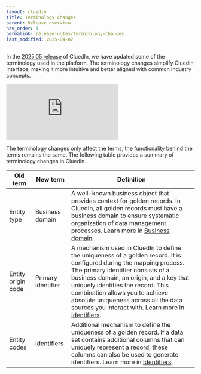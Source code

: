 ```yaml
---
layout: cluedin
title: Terminology changes
parent: Release overview
nav_order: 3
permalink: release-notes/terminology-changes
last_modified: 2025-04-02
---
```


In the [2025.05 release](/release-notes/2025-05) of CluedIn, we have updated some of the terminology used in the platform. The terminology changes simplify CluedIn interface, making it more intuitive and better aligned with common industry concepts.

<div class="videoFrame">
<iframe src="https://player.vimeo.com/video/1070987058?h=457aee92de&amp;badge=0&amp;autopause=0&amp;player_id=0&amp;app_id=58479" frameborder="0" allow="autoplay; fullscreen; picture-in-picture; clipboard-write" title="Terminology changes in CluedIn"></iframe>
</div>

The terminology changes only affect the terms, the functionality behind the terms remains the same. The following table provides a summary of terminology changes in CluedIn.

| Old term | New term | Definition |
|--|--|--|
| Entity type | Business domain | A well-known business object that provides context for golden records. In CluedIn, all golden records must have a business domain to ensure systematic organization of data management processes. Learn more in [Business domain](/key-terms-and-features/entity-type). |
| Entity origin code | Primary identifier | A mechanism used in CluedIn to define the uniqueness of a golden record. It is configured during the mapping process. The primary identifier consists of a business domain, an origin, and a key that uniquely identifies the record. This combination allows you to achieve absolute uniqueness across all the data sources you interact with. Learn more in [Identifiers](/key-terms-and-features/entity-codes). |
| Entity codes | Identifiers | Additional mechanism to define the uniqueness of a golden record. If a data set contains additional columns that can uniquely represent a record, these columns can also be used to generate identifiers. Learn more in [Identifiers](/key-terms-and-features/entity-codes). |
